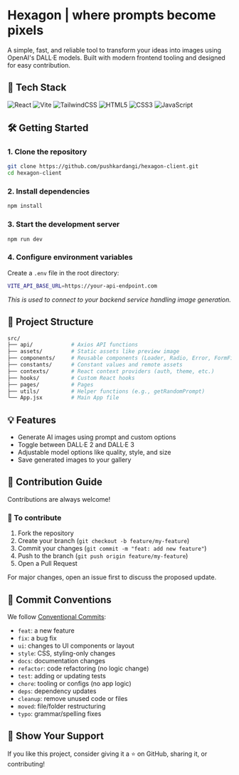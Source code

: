 # Hexagon | where prompts become pixels

A simple, fast, and reliable tool to transform your ideas into images using OpenAI's DALL·E models. Built with modern frontend tooling and designed for easy contribution.

## 🚀 Tech Stack

![React](https://img.shields.io/badge/react-%2320232a.svg?style=for-the-badge&logo=react&logoColor=%2361DAFB)
![Vite](https://img.shields.io/badge/vite-%23646CFF.svg?style=for-the-badge&logo=vite&logoColor=white)
![TailwindCSS](https://img.shields.io/badge/tailwindcss-%2338B2AC.svg?style=for-the-badge&logo=tailwind-css&logoColor=white)
![HTML5](https://img.shields.io/badge/html5-%23E34F26.svg?style=for-the-badge&logo=html5&logoColor=white)
![CSS3](https://img.shields.io/badge/css3-%231572B6.svg?style=for-the-badge&logo=css3&logoColor=white)
![JavaScript](https://img.shields.io/badge/javascript-%23323330.svg?style=for-the-badge&logo=javascript&logoColor=%23F7DF1E)

## 🛠️ Getting Started

### 1. Clone the repository

```bash
git clone https://github.com/pushkardangi/hexagon-client.git
cd hexagon-client
```

### 2. Install dependencies

```bash
npm install
```

### 3. Start the development server

```bash
npm run dev
```

### 4. Configure environment variables

Create a `.env` file in the root directory:

```bash
VITE_API_BASE_URL=https://your-api-endpoint.com
```

_This is used to connect to your backend service handling image generation._

## 📂 Project Structure

```bash
src/
├── api/            # Axios API functions
├── assets/         # Static assets like preview image
├── components/     # Reusable components (Loader, Radio, Error, FormField)
├── constants/      # Constant values and remote assets
├── contexts/       # React context providers (auth, theme, etc.)
├── hooks/          # Custom React hooks
├── pages/          # Pages
├── utils/          # Helper functions (e.g., getRandomPrompt)
└── App.jsx         # Main App file
```

## 💡 Features

- Generate AI images using prompt and custom options
- Toggle between DALL·E 2 and DALL·E 3
- Adjustable model options like quality, style, and size
- Save generated images to your gallery

## 🤝 Contribution Guide

Contributions are always welcome!

### 📌 To contribute

1. Fork the repository
2. Create your branch (`git checkout -b feature/my-feature`)
3. Commit your changes (`git commit -m "feat: add new feature"`)
4. Push to the branch (`git push origin feature/my-feature`)
5. Open a Pull Request

For major changes, open an issue first to discuss the proposed update.

## 📜 Commit Conventions

We follow [Conventional Commits](https://www.conventionalcommits.org/):

- `feat`: a new feature
- `fix`: a bug fix
- `ui`: changes to UI components or layout
- `style`: CSS, styling-only changes
- `docs`: documentation changes
- `refactor`: code refactoring (no logic change)
- `test`: adding or updating tests
- `chore`: tooling or configs (no app logic)
- `deps`: dependency updates
- `cleanup`: remove unused code or files
- `moved`: file/folder restructuring
- `typo`: grammar/spelling fixes

## 🌟 Show Your Support

If you like this project, consider giving it a ⭐ on GitHub, sharing it, or contributing!
